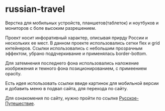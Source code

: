 # russian-travel
Верстка для мобильных устройств, планшетов(таблеток) и ноутбуков и мониторов с боле высоким разрешением.

Проект носит инфоративный характер, описывая прирду России и нескольких ее мест. В данном проекте использовались сетки  flex и grid кнтейнеров. Ссылки использовались с небольшим прозрачным эффектом, убрано поддчеркивание и применялась border-bottom. 

Для затемнения последнего фона использовались наложение изобрежения и темного фона позиционированием, с примеением opacity.

Есть идея использовать ссылки ввиде картинок для мобильной версии и добавить меню в подвал сайта, для перехода по сайту.

Для ознакомения по сайту, нужно пройти по ссылке [Русское-Путешествие](https://voviii1984.github.io/russian-travel/index.html).
